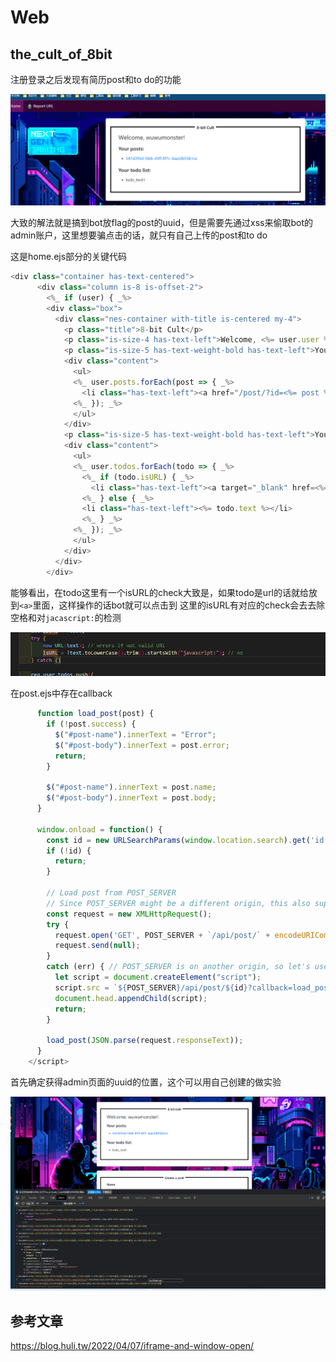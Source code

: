 # Web
## the_cult_of_8bit
注册登录之后发现有简历post和to do的功能

![](attachments/Pasted%20image%2020230408131159.png)

大致的解法就是搞到bot放flag的post的uuid，但是需要先通过xss来偷取bot的admin账户，这里想要骗点击的话，就只有自己上传的post和to do

这是home.ejs部分的关键代码

```js
<div class="container has-text-centered">
      <div class="column is-8 is-offset-2">
        <%_ if (user) { _%>
        <div class="box">
          <div class="nes-container with-title is-centered my-4">
            <p class="title">8-bit Cult</p>
            <p class="is-size-4 has-text-left">Welcome, <%= user.user %>!</p>
            <p class="is-size-5 has-text-weight-bold has-text-left">Your posts:</p>
            <div class="content">
              <ul>
              <%_ user.posts.forEach(post => { _%>
                <li class="has-text-left"><a href="/post/?id=<%= post %>"><%= post %></a></li>
              <%_ }); _%>
              </ul>
            </div>
            <p class="is-size-5 has-text-weight-bold has-text-left">Your todo list:</p>
            <div class="content">
              <ul>
              <%_ user.todos.forEach(todo => { _%>
                <%_ if (todo.isURL) { _%>
                  <li class="has-text-left"><a target="_blank" href=<%= todo.text %>><%= todo.text %></a></li>
                <%_ } else { _%>
                <li class="has-text-left"><%= todo.text %></li>
                <%_ } _%>
              <%_ }); _%>
              </ul>
            </div>
          </div>
        </div>
```

能够看出，在todo这里有一个isURL的check大致是，如果todo是url的话就给放到`<a>`里面，这样操作的话bot就可以点击到
这里的isURL有对应的check会去去除空格和对`jacascript:`的检测

![](attachments/Pasted%20image%2020230408141012.png)

在post.ejs中存在callback

```js
      function load_post(post) {
        if (!post.success) {
          $("#post-name").innerText = "Error";
          $("#post-body").innerText = post.error;
          return;
        }
  
        $("#post-name").innerText = post.name;
        $("#post-body").innerText = post.body;
      }

      window.onload = function() {
        const id = new URLSearchParams(window.location.search).get('id');
        if (!id) {
          return;
        }
  
        // Load post from POST_SERVER
        // Since POST_SERVER might be a different origin, this also supports loading data through JSONP
        const request = new XMLHttpRequest();
        try {
          request.open('GET', POST_SERVER + `/api/post/` + encodeURIComponent(id), false);
          request.send(null);
        }
        catch (err) { // POST_SERVER is on another origin, so let's use JSONP
          let script = document.createElement("script");
          script.src = `${POST_SERVER}/api/post/${id}?callback=load_post`;
          document.head.appendChild(script);
          return;
        }
  
        load_post(JSON.parse(request.responseText));
      }
    </script>
```

首先确定获得admin页面的uuid的位置，这个可以用自己创建的做实验

![](attachments/Pasted%20image%2020230408172455.png)




## 参考文章
https://blog.huli.tw/2022/04/07/iframe-and-window-open/